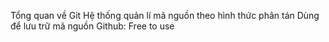 Tổng quan về Git
Hệ thống quản lí mã nguồn theo hình thức phân tán
Dùng để lưu trữ mã nguồn
Github: Free to use
